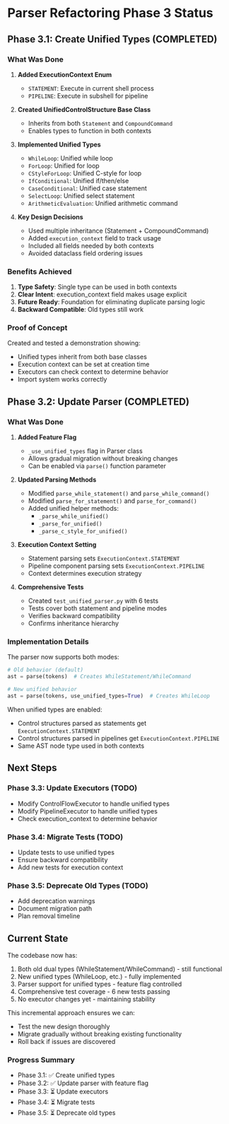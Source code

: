 # Parser Refactoring Phase 3 Status

## Phase 3.1: Create Unified Types (COMPLETED)

### What Was Done

1. **Added ExecutionContext Enum**
   - `STATEMENT`: Execute in current shell process
   - `PIPELINE`: Execute in subshell for pipeline

2. **Created UnifiedControlStructure Base Class**
   - Inherits from both `Statement` and `CompoundCommand`
   - Enables types to function in both contexts

3. **Implemented Unified Types**
   - `WhileLoop`: Unified while loop
   - `ForLoop`: Unified for loop  
   - `CStyleForLoop`: Unified C-style for loop
   - `IfConditional`: Unified if/then/else
   - `CaseConditional`: Unified case statement
   - `SelectLoop`: Unified select statement
   - `ArithmeticEvaluation`: Unified arithmetic command

4. **Key Design Decisions**
   - Used multiple inheritance (Statement + CompoundCommand)
   - Added `execution_context` field to track usage
   - Included all fields needed by both contexts
   - Avoided dataclass field ordering issues

### Benefits Achieved

1. **Type Safety**: Single type can be used in both contexts
2. **Clear Intent**: execution_context field makes usage explicit
3. **Future Ready**: Foundation for eliminating duplicate parsing logic
4. **Backward Compatible**: Old types still work

### Proof of Concept

Created and tested a demonstration showing:
- Unified types inherit from both base classes
- Execution context can be set at creation time
- Executors can check context to determine behavior
- Import system works correctly

## Phase 3.2: Update Parser (COMPLETED)

### What Was Done

1. **Added Feature Flag**
   - `_use_unified_types` flag in Parser class
   - Allows gradual migration without breaking changes
   - Can be enabled via `parse()` function parameter

2. **Updated Parsing Methods**
   - Modified `parse_while_statement()` and `parse_while_command()`
   - Modified `parse_for_statement()` and `parse_for_command()`
   - Added unified helper methods:
     - `_parse_while_unified()`
     - `_parse_for_unified()`
     - `_parse_c_style_for_unified()`

3. **Execution Context Setting**
   - Statement parsing sets `ExecutionContext.STATEMENT`
   - Pipeline component parsing sets `ExecutionContext.PIPELINE`
   - Context determines execution strategy

4. **Comprehensive Tests**
   - Created `test_unified_parser.py` with 6 tests
   - Tests cover both statement and pipeline modes
   - Verifies backward compatibility
   - Confirms inheritance hierarchy

### Implementation Details

The parser now supports both modes:
```python
# Old behavior (default)
ast = parse(tokens)  # Creates WhileStatement/WhileCommand

# New unified behavior
ast = parse(tokens, use_unified_types=True)  # Creates WhileLoop
```

When unified types are enabled:
- Control structures parsed as statements get `ExecutionContext.STATEMENT`
- Control structures parsed in pipelines get `ExecutionContext.PIPELINE`
- Same AST node type used in both contexts

## Next Steps

### Phase 3.3: Update Executors (TODO)
- Modify ControlFlowExecutor to handle unified types
- Modify PipelineExecutor to handle unified types
- Check execution_context to determine behavior

### Phase 3.4: Migrate Tests (TODO)
- Update tests to use unified types
- Ensure backward compatibility
- Add new tests for execution context

### Phase 3.5: Deprecate Old Types (TODO)
- Add deprecation warnings
- Document migration path
- Plan removal timeline

## Current State

The codebase now has:
1. Both old dual types (WhileStatement/WhileCommand) - still functional
2. New unified types (WhileLoop, etc.) - fully implemented
3. Parser support for unified types - feature flag controlled
4. Comprehensive test coverage - 6 new tests passing
5. No executor changes yet - maintaining stability

This incremental approach ensures we can:
- Test the new design thoroughly
- Migrate gradually without breaking existing functionality
- Roll back if issues are discovered

### Progress Summary
- Phase 3.1: ✅ Create unified types
- Phase 3.2: ✅ Update parser with feature flag
- Phase 3.3: ⏳ Update executors
- Phase 3.4: ⏳ Migrate tests
- Phase 3.5: ⏳ Deprecate old types